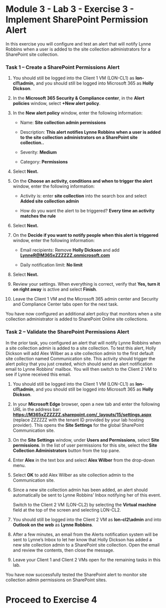 # Module 3 - Lab 3 - Exercise 3 - Implement SharePoint Permission Alert


In this exercise you will configure and test an alert that will notify Lynne Robbins when a user is added to the site collection administrators for a SharePoint site collection.

### Task 1 – Create a SharePoint Permissions Alert

1. You should still be logged into the Client 1 VM (LON-CL1) as **lon-cl1\admin,** and you should still be logged into Microsoft 365 as **Holly Dickson**. 

2. In the **Microsoft 365 Security &amp; Compliance center**, in the **Alert policies** window, select **+New alert policy**.

3. In the **New alert policy** window, enter the following information:

	- Name: **Site collection admin permissions**

	- Description: **This alert notifies Lynne Robbins when a user is added to the site collection administrators on a SharePoint site collection..**

	- Severity: **Medium**

	- Category: **Permissions**

4. Select **Next.**

5. On the **Choose an activity, conditions and when to trigger the alert** window, enter the following information:

	- Activity is: enter **site collection** into the search box and select **Added site collection admin**

	- How do you want the alert to be triggered? **Every time an activity matches the rule**

12. Select **Next.**

13. On the **Decide if you want to notify people when this alert is triggered** window, enter the following information:

	- Email recipients: Remove **Holly Dickson** and add **LynneR@M365xZZZZZZ.onmicrosoft.com**

	- Daily notification limit: **No limit**

14. Select **Next.**

15. Review your settings. When everything is correct, verify that **Yes, turn it on right away** is active and select **Finish**.

16. Leave the Client 1 VM and the Microsoft 365 admin center and Security and Compliance Center tabs open for the next task.

You have now configured an additional alert policy that monitors when a site collection administrator is added to SharePoint Online site collections.

### Task 2 – Validate the  SharePoint Permissions Alert

In the prior task, you configured an alert that will notify Lynne Robbins when a site collection admin is added to a site collection. To test this alert, Holly Dickson will add Alex Wilber as a site collection admin to the first default site collection named Communication site. This activity should trigger the alert policy that you just created, which should send an alert notification email to Lynne Robbins’ mailbox. You will then switch to the Client 2 VM to see if Lynne received this email. 

1. You should still be logged into the Client 1 VM (LON-CL1) as **lon-cl1\admin**, and you should still be logged into Microsoft 365 as **Holly Dickson**. 

2. In your **Microsoft Edge** browser, open a new tab and enter the following URL in the address bar: **https://M365xZZZZZZ.sharepoint.com/_layouts/15/settings.aspx** (replace ZZZZZZ with the tenant ID provided by your lab hosting provider). This opens the **Site Settings** for the global SharePoint Communication site.

3. On the **Site Settings** window, under **Users and Permissions**, select **Site permissions**. In the list of user permissions for this site, select the **Site Collection Administrators** button from the top pane.

4. Enter **Alex** in the text box and select **Alex Wilber** from the drop-down menu.

5. Select **OK** to add Alex Wilber as site collection admin to the Communication site.

6. Since a new site collection admin has been added, an alert should automatically be sent to Lynne Robbins’ Inbox notifying her of this event.

	‎Switch to the Client 2 VM (LON-CL2) by selecting the **Virtual machine** field at the top of the screen and selecting LON-CL2. 

7. You should still be logged into the Client 2 VM as **lon-cl2\admin** and into **Outlook on the web** as **Lynne Robbins**. 

8. After a few minutes, an email from the Alerts notification system will be sent to Lynne’s Inbox to let her know that Holly Dickson has added a new site collection admin to a SharePoint site collection. Open the email and review the contents, then close the message.

9. Leave your Client 1 and Client 2 VMs open for the remaining tasks in this lab.

You have now successfully tested the SharePoint alert to monitor site collection admin permissions on SharePoint sites. 


# Proceed to Exercise 4
